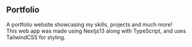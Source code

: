 

## Portfolio
A portfolio website showcasing my skills, projects and much more! <br>
This web app was made using Nextjs13 along with TypeScript, and uses TailwindCSS for styling.







